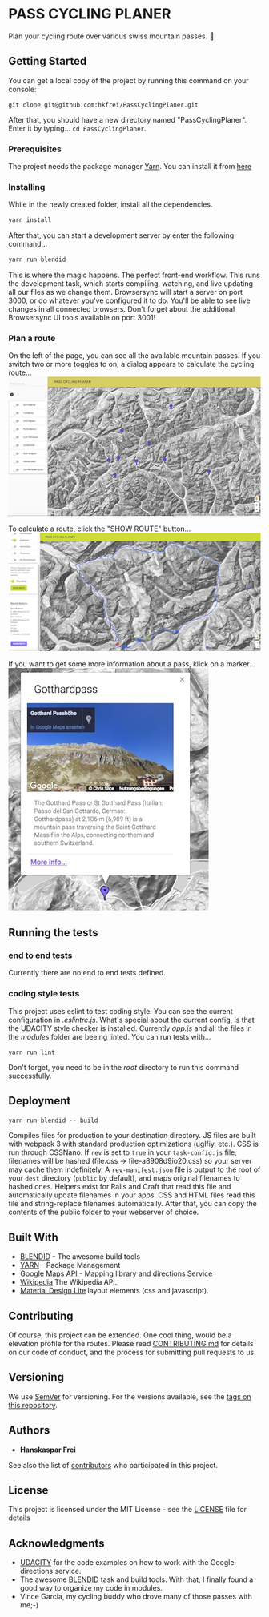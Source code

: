 # PASS CYCLING PLANER

Plan your cycling route over various swiss mountain passes. 🚵

## Getting Started

You can get a local copy of the project by running this command on your console:
```
git clone git@github.com:hkfrei/PassCyclingPlaner.git
```
After that, you should have a new directory named "PassCyclingPlaner". Enter it by typing...
`cd PassCyclingPlaner`.


### Prerequisites

The project needs the package manager [Yarn](https://yarnpkg.com/). You can install it from [here](https://yarnpkg.com/en/docs/install)


### Installing

While in the newly created folder, install all the dependencies.
```zsh
yarn install
```

After that, you can start a development server by enter the following command...
```zsh
yarn run blendid
```

This is where the magic happens. The perfect front-end workflow. This runs the development task, which starts compiling, watching, and live updating all our files as we change them. Browsersync will start a server on port 3000, or do whatever you've configured it to do. You'll be able to see live changes in all connected browsers. Don't forget about the additional Browsersync UI tools available on port 3001!

### Plan a route
On the left of the page, you can see all the available mountain passes. If you switch two or more toggles to on, a dialog appears to calculate the cycling route...
![site overview](src/images/app_overview.jpeg "Overview of the site")

To calculate a route, click the "SHOW ROUTE" button...
![info window](src/images/route_calculation.jpeg "The route")

If you want to get some more information about a pass, klick on a marker...
![info window](src/images/info_window.jpeg "The info-window")

## Running the tests

### end to end tests

Currently there are no end to end tests defined.

### coding style tests

This project uses eslint to test coding style. You can see the current configuration in *.eslintrc.js*.
What's special about the current config, is that the UDACITY style checker is installed. Currently *app.js* and all the files
in the *modules* folder are beeing linted.
You can run tests with...

```
yarn run lint
```
Don't forget, you need to be in the *root* directory to run this command successfully.

## Deployment

```zsh
yarn run blendid -- build
```

Compiles files for production to your destination directory. JS files are built with webpack 3 with standard production optimizations (uglfiy, etc.). CSS is run through CSSNano. If `rev` is set to `true` in your `task-config.js` file, filenames will be hashed (file.css -> file-a8908d9io20.css) so your server may cache them indefinitely. A `rev-manifest.json` file is output to the root of your `dest` directory (`public` by default), and maps original filenames to hashed ones. Helpers exist for Rails and Craft that read this file and automatically update filenames in your apps. CSS and HTML files read this file and string-replace filenames automatically.
After that, you can copy the contents of the public folder to your webserver of choice.

## Built With

* [BLENDID](https://github.com/vigetlabs/blendid/blob/master/README.md) - The awesome build tools
* [YARN](https://yarnpkg.com/) - Package Management
* [Google Maps API](https://developers.google.com/maps/documentation/javascript/) - Mapping library and directions Service
* [Wikipedia](https://de.wikipedia.org/) The Wikipedia API.
* [Material Design Lite](https://getmdl.io/index.html) layout elements (css and javascript).

## Contributing

Of course, this project can be extended. One cool thing, would be a elevation profile for the routes.
Please read [CONTRIBUTING.md](https://gist.github.com/PurpleBooth/b24679402957c63ec426) for details on our code of conduct, and the process for submitting pull requests to us.

## Versioning

We use [SemVer](http://semver.org/) for versioning. For the versions available, see the [tags on this repository](https://github.com/hkfrei/alpinePassMap/tags). 

## Authors

* **Hanskaspar Frei**

See also the list of [contributors](https://github.com/hkfrei/alpinePassMap/contributors) who participated in this project.

## License

This project is licensed under the MIT License - see the [LICENSE](LICENSE) file for details

## Acknowledgments
* [UDACITY](https://www.udacity.com) for the code examples on how to work with the Google directions service.
* The awesome [BLENDID](https://github.com/vigetlabs/blendid/blob/master/README.md) task and build tools. With that, I finally found a good way to organize my code in modules.
* Vince Garcia, my cycling buddy who drove many of those passes with me;-)
